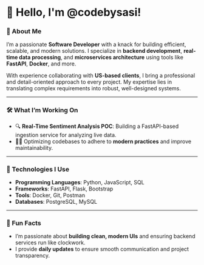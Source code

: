 # 👋 Hello, I'm @codebysasi!  

### 🚀 About Me  
I’m a passionate **Software Developer** with a knack for building efficient, scalable, and modern solutions. I specialize in **backend development**, **real-time data processing**, and **microservices architecture** using tools like **FastAPI**, **Docker**, and more.  

With experience collaborating with **US-based clients**, I bring a professional and detail-oriented approach to every project. My expertise lies in translating complex requirements into robust, well-designed systems.  

---

### 🛠️ What I’m Working On  
- 🔍 **Real-Time Sentiment Analysis POC**: Building a FastAPI-based ingestion service for analyzing live data.  
- 🧑‍💻 Optimizing codebases to adhere to **modern practices** and improve maintainability.  

---

### 🧰 Technologies I Use  
- **Programming Languages**: Python, JavaScript, SQL  
- **Frameworks**: FastAPI, Flask, Bootstrap  
- **Tools**: Docker, Git, Postman  
- **Databases**: PostgreSQL, MySQL  

---

### 🌟 Fun Facts  
- I’m passionate about **building clean, modern UIs** and ensuring backend services run like clockwork.  
- I provide **daily updates** to ensure smooth communication and project transparency.  

